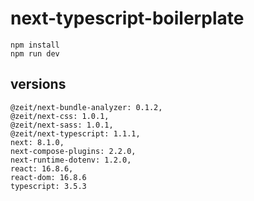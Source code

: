 # next-typescript-boilerplate

```
npm install
npm run dev
```

## versions

```
@zeit/next-bundle-analyzer: 0.1.2,
@zeit/next-css: 1.0.1,
@zeit/next-sass: 1.0.1,
@zeit/next-typescript: 1.1.1,
next: 8.1.0,
next-compose-plugins: 2.2.0,
next-runtime-dotenv: 1.2.0,
react: 16.8.6,
react-dom: 16.8.6
typescript: 3.5.3
```